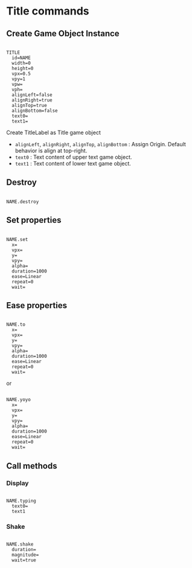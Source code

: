 # Title commands

## Create Game Object Instance

```

TITLE
  id=NAME
  width=0
  height=0  
  vpx=0.5
  vpy=1
  vpw=
  vph=
  alignLeft=false
  alignRight=true
  alignTop=true
  alignBottom=false
  text0=
  text1=

```

Create TitleLabel as Title game object

- `alignLeft`, `alignRight`, `alignTop`, `alignBottom` : Assign Origin. Default behavior is align at top-right.
- `text0` : Text content of upper text game object.
- `text1` : Text content of lower text game object.

## Destroy

```

NAME.destroy

```

## Set properties

```

NAME.set
  x=
  vpx=
  y=
  vpy=
  alpha=
  duration=1000
  ease=Linear
  repeat=0
  wait=

```

## Ease properties

```

NAME.to
  x=
  vpx=
  y=
  vpy=
  alpha=
  duration=1000
  ease=Linear
  repeat=0
  wait=
```

or

```

NAME.yoyo
  x=
  vpx=
  y=
  vpy=
  alpha=
  duration=1000
  ease=Linear
  repeat=0
  wait=

```

## Call methods

### Display

```

NAME.typing
  text0=
  text1

```

### Shake

```

NAME.shake
  duration=
  magnitude=
  wait=true

```
